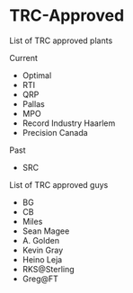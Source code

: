 # TRC-Approved

List of TRC approved plants

Current
- Optimal
- RTI 
- QRP 
- Pallas
- MPO
- Record Industry Haarlem
- Precision Canada

Past

- SRC

List of TRC approved guys

- BG
- CB
- Miles
- Sean Magee
- A. Golden
- Kevin Gray
- Heino Leja
- RKS@Sterling
- Greg@FT
